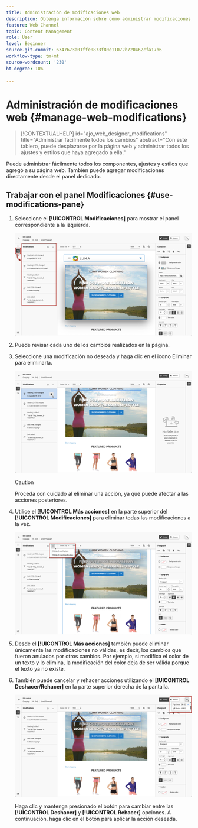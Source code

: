 ```yaml
---
title: Administración de modificaciones web
description: Obtenga información sobre cómo administrar modificaciones en el contenido de páginas web de Journey Optimizer
feature: Web Channel
topic: Content Management
role: User
level: Beginner
source-git-commit: 6347673a01ffe0873f80e11072b720462cfa17b6
workflow-type: tm+mt
source-wordcount: '230'
ht-degree: 10%

---
```


# Administración de modificaciones web {#manage-web-modifications}

>[!CONTEXTUALHELP]
>id="ajo_web_designer_modifications"
>title="Administrar fácilmente todos los cambios"
>abstract="Con este tablero, puede desplazarse por la página web y administrar todos los ajustes y estilos que haya agregado a ella."

Puede administrar fácilmente todos los componentes, ajustes y estilos que agregó a su página web. También puede agregar modificaciones directamente desde el panel dedicado.

## Trabajar con el panel Modificaciones {#use-modifications-pane}

1. Seleccione el **[!UICONTROL Modificaciones]** para mostrar el panel correspondiente a la izquierda.

   ![](assets/web-designer-modifications-pane.png)

1. Puede revisar cada uno de los cambios realizados en la página.

1. Seleccione una modificación no deseada y haga clic en el icono Eliminar para eliminarla.

   ![](assets/web-designer-modifications-delete.png)

   >[!CAUTION]
   >
   >Proceda con cuidado al eliminar una acción, ya que puede afectar a las acciones posteriores.

1. Utilice el **[!UICONTROL Más acciones]** en la parte superior del **[!UICONTROL Modificaciones]** para eliminar todas las modificaciones a la vez.

   ![](assets/web-designer-delete-modifications.png)

1. Desde el **[!UICONTROL Más acciones]** también puede eliminar únicamente las modificaciones no válidas, es decir, los cambios que fueron anulados por otros cambios. Por ejemplo, si modifica el color de un texto y lo elimina, la modificación del color deja de ser válida porque el texto ya no existe.

1. También puede cancelar y rehacer acciones utilizando el **[!UICONTROL Deshacer/Rehacer]** en la parte superior derecha de la pantalla.

   ![](assets/web-designer-undo-redo.png)

   Haga clic y mantenga presionado el botón para cambiar entre las **[!UICONTROL Deshacer]** y **[!UICONTROL Rehacer]** opciones. A continuación, haga clic en el botón para aplicar la acción deseada.
